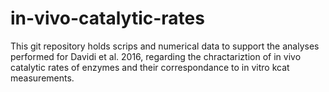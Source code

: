 # in-vivo-catalytic-rates

This git repository holds scrips and numerical data to support the analyses performed for Davidi et al. 2016, regarding the chractariztion of in vivo catalytic rates of enzymes and their correspondance to in vitro kcat measurements.


